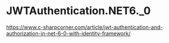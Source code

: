 # JWTAuthentication.NET6._0

https://www.c-sharpcorner.com/article/jwt-authentication-and-authorization-in-net-6-0-with-identity-framework/
